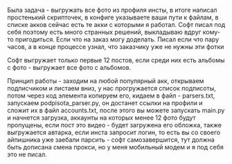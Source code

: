 Была задача - выгружать все фото из профиля инсты, в итоге написал простенький скрипточек, в конфиге указываете ваши пути к файлам, в списке акков сейчас есть те акки с которыми я работал. Софт писал под себя поэтому есть много странных решений, выкладываю вдруг кому-то пригодиться. Если что на заказ могу доделать. Писал если что пару часов, а в конце процессе узнал, что заказчику уже не нужны эти фотки

Софт выгружает только первые 12 постов, если среди них есть альбомы с фото - выгружает все фото с альбомов.

Принцип работы - заходим на любой популярный акк, открываем подписчиком и листаем вниз, у нас прогружается список подписоты, потом через код элемента копируем его, кидаем в файл - parsers.txt, запускаем podpisota_parser.py, он достанет ссылки на профили и сложит их в файл accounts.txt, после этого вы можете запускать main.py и начнется загрузка, аккаунты на которых менее 12 фото будут пропущены, если пост это видео - будет загружена его обложка, также выгружается автарка, если инста запросит логин, то есть вы со своего айпишника уже заебали парсить - софт самозавершится, тут должна быть дописана смена прокси, но у меня мобильный модем и я под себя это не писал.
